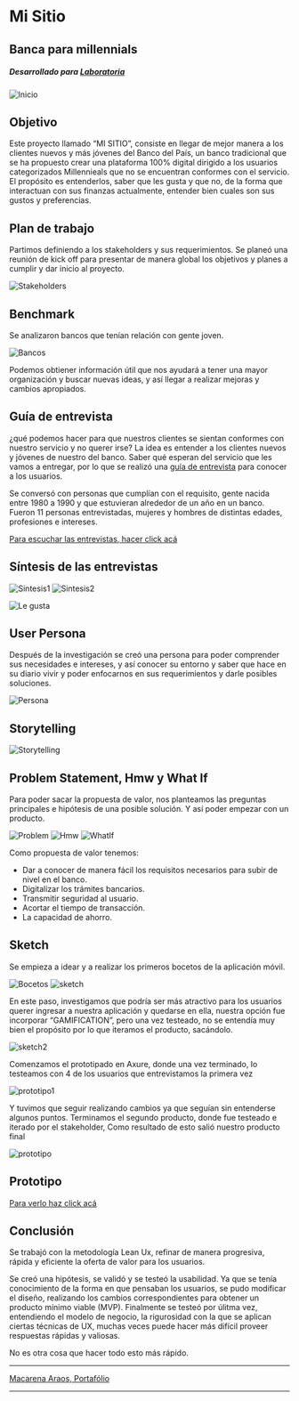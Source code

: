 # Mi Sitio

## Banca para millennials

##### Desarrollado para [Laboratoria](https://www.laboratoria.la/)

![Inicio](https://macaraos.github.io/Mi-Sitio/img/misitio.PNG)

## Objetivo

Este proyecto llamado “MI SITIO”, consiste en llegar de mejor manera a los clientes nuevos y más jóvenes del Banco del País, un banco tradicional que se ha propuesto crear una plataforma 100% digital dirigido a los usuarios categorizados Millennieals que no se encuentran conformes con el servicio. El propósito es entenderlos, saber que les gusta y que no, de la forma que interactuan con sus finanzas actualmente, entender bien cuales son sus gustos y preferencias.

## Plan de trabajo

Partimos definiendo a los stakeholders y sus requerimientos. Se planeó una reunión de kick off para presentar de manera global los objetivos y planes a cumplir y dar inicio al proyecto.

![Stakeholders](https://macaraos.github.io/Mi-Sitio/img/stakeholders.PNG)

## Benchmark

Se analizaron bancos que tenían relación con gente joven.

![Bancos](https://macaraos.github.io/Mi-Sitio/img/competencia.PNG)

Podemos obtiener información útil que nos ayudará a tener una mayor organización y buscar nuevas ideas, y así llegar a realizar mejoras y cambios apropiados.

## Guía de entrevista

¿qué podemos hacer para que nuestros clientes se sientan conformes con nuestro servicio y no querer irse?
La idea es entender a los clientes nuevos y jóvenes de nuestro del banco. Saber qué esperan del servicio que les vamos a entregar, por lo que se realizó una [guía de entrevista](https://docs.google.com/document/d/1Ko37I0_sD0yrQwmJe7utIMYI6uZmhRF3duNoxucbr0s/edit) para conocer a los usuarios.

Se conversó con personas que cumplían con el requisito, gente nacida entre 1980 a 1990 y que estuvieran alrededor de un año en un banco.
Fueron 11 personas entrevistadas, mujeres y hombres de distintas edades, profesiones e intereses.

[Para escuchar las entrevistas, hacer click acá](https://drive.google.com/drive/folders/1uzIWWgg-ljNSJb0xvMtn16ncmfd_HPF4)

## Síntesis de las entrevistas

![Sintesis1](https://macaraos.github.io/Mi-Sitio/img/sintesis1.PNG)
![Sintesis2](https://macaraos.github.io/Mi-Sitio/img/sintesis2.PNG)

![Le gusta](https://macaraos.github.io/Mi-Sitio/img/loquelegusta.PNG)

## User Persona

Después de la investigación se creó una persona para poder comprender sus necesidades e intereses, y así conocer su entorno y saber que hace en su diario vivir y poder enfocarnos en sus requerimientos y darle posibles soluciones.

![Persona](https://macaraos.github.io/Mi-Sitio/img/userpersona.PNG)

## Storytelling

![Storytelling](https://macaraos.github.io/Mi-Sitio/img/storytelling.PNG)

## Problem Statement, Hmw y What If

Para poder sacar la propuesta de valor, nos planteamos las preguntas principales e hipótesis de una posible solución. Y así poder empezar con un producto.

![Problem](https://macaraos.github.io/Mi-Sitio/img/problemstatement.PNG)
![Hmw](https://macaraos.github.io/Mi-Sitio/img/hmw.PNG)
![WhatIf](https://macaraos.github.io/Mi-Sitio/img/whatif.PNG)

Como propuesta de valor tenemos:

- Dar a conocer de manera fácil los requisitos necesarios para subir de nivel en el banco.
- Digitalizar los trámites bancarios.
- Transmitir seguridad al usuario.
- Acortar el tiempo de transacción.
- La capacidad de ahorro.

## Sketch

Se empieza a idear y a realizar los primeros bocetos de la aplicación móvil.

![Bocetos](https://macaraos.github.io/Mi-Sitio/img/bocetos.PNG)
![sketch](https://macaraos.github.io/Mi-Sitio/img/sketch.PNG)

En este paso, investigamos que podría ser más atractivo para los usuarios querer ingresar a nuestra aplicación y quedarse en ella, nuestra opción fue incorporar “GAMIFICATION”, pero una vez testeado, no se entendía muy bien el propósito por lo que iteramos el producto, sacándolo.

![sketch2](https://macaraos.github.io/Mi-Sitio/img/sketch2.PNG)

Comenzamos el prototipado en Axure, donde una vez terminado, lo testeamos con 4 de los usuarios que entrevistamos la primera vez

![prototipo1](https://macaraos.github.io/Mi-Sitio/img/prototipo1.PNG)

Y tuvimos que seguir realizando cambios ya que seguían sin entenderse algunos puntos.
Terminamos el segundo producto, donde fue testeado e iterado  por el stakeholder, Como resultado de esto salió nuestro producto final

![prototipo](https://macaraos.github.io/Mi-Sitio/img/prototipofinal.PNG)

## Prototipo

[Para verlo haz click acá](https://vp6y89.axshare.com/#c=2)

## Conclusión

Se trabajó con la metodología Lean Ux, refinar de manera progresiva, rápida y eficiente la oferta de valor para los usuarios.

Se creó una hipótesis, se validó y se testeó la usabilidad. Ya que se tenía conocimiento de la forma en que pensaban los usuarios, se pudo modificar el diseño, realizando los cambios correspondientes para obtener un producto mínimo viable (MVP).
Finalmente se testeó por úlitma vez, entendiendo el modelo de negocio, la rigurosidad con la que se aplican ciertas técnicas de UX, muchas veces puede hacer más difícil proveer respuestas rápidas y valiosas.

No es otra cosa que hacer todo esto más rápido.

---

[Macarena Araos, Portafólio](https://macaraos.github.io/Portafolio/)

---
